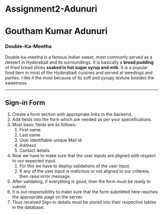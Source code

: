 # Assignment2-Adunuri

# Goutham Kumar Adunuri
### Double\-Ka\-Meetha

Double\-ka\-meetha is a famous Indian sweet, most commonly served as a dessert in Hyderabad and its surroundings. It is basically a **bread pudding** of fried bread slices **soaked in hot sugar syrup and milk**. It is a popular food item in most of the Hyderabadi cuisines and served at weedings and parties. I like it the most because of its soft and syrupy texture besides the sweetness.

----

## Sign\-in Form
1. Create a form section with appropriate links to the backend.
2. Add fields into the form which are needed as per your specefications.
3. Most basic fields are as follows\:
    1. First name
    2. Last name
    3. User identifiable unique Mail Id
    4. Address
    5. Contact details
4. Now we have to make sure that the user inputs are aligned with respect to our expected input.
    1. For this we have to deploy validations of the user input.
    2. If any of the user input is malicious or not aligned to our critereia, then raise error message.
5. After validating, if everything is good, then the form must be ready to submit.
6. It is out responsibility to make sure that the form submitted here reaches the appropriate page on the server.
7. Thus received Sign\-in details must be stored into their respective tables in the database.


